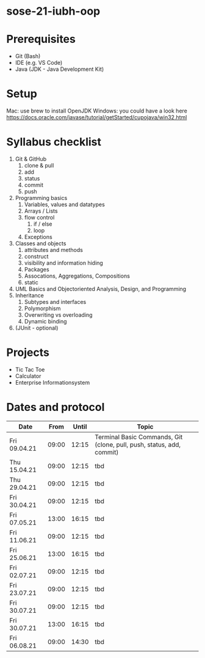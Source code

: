 # sose-21-iubh-oop

# Prerequisites

-   Git (Bash)
-   IDE (e.g. VS Code)
-   Java (JDK - Java Development Kit)

# Setup

Mac: use brew to install OpenJDK
Windows: you could have a look here https://docs.oracle.com/javase/tutorial/getStarted/cupojava/win32.html

# Syllabus checklist

1. Git & GitHub
    1. clone & pull
    2. add
    3. status
    4. commit
    5. push
2. Programming basics
    1. Variables, values and datatypes
    2. Arrays / Lists
    3. flow control
        1. if / else
        2. loop
    4. Exceptions
3. Classes and objects
    1. attributes and methods
    2. construct
    3. visibility and information hiding
    4. Packages
    5. Assocations, Aggregations, Compositions
    6. static
4. UML Basics and Objectoriented Analysis, Design, and Programming
5. Inheritance
    1. Subtypes and interfaces
    2. Polymorphism
    3. Overwriting vs overloading
    4. Dynamic binding
6. (JUnit - optional)

# Projects

-   Tic Tac Toe
-   Calculator
-   Enterprise Informationsystem

# Dates and protocol

| Date         | From  | Until | Topic                        |
| ------------ | ----- | ----- | ---------------------------- |
| Fri 09.04.21 | 09:00 | 12:15 | Terminal Basic Commands, Git (clone, pull, push, status, add, commit) |
| Thu 15.04.21 | 09:00 | 12:15 | tbd                          |
| Thu 29.04.21 | 09:00 | 12:15 | tbd                          |
| Fri 30.04.21 | 09:00 | 12:15 | tbd                          |
| Fri 07.05.21 | 13:00 | 16:15 | tbd                          |
| Fri 11.06.21 | 09:00 | 12:15 | tbd                          |
| Fri 25.06.21 | 13:00 | 16:15 | tbd                          |
| Fri 02.07.21 | 09:00 | 12:15 | tbd                          |
| Fri 23.07.21 | 09:00 | 12:15 | tbd                          |
| Fri 30.07.21 | 09:00 | 12:15 | tbd                          |
| Fri 30.07.21 | 13:00 | 16:15 | tbd                          |
| Fri 06.08.21 | 09:00 | 14:30 | tbd                          |
